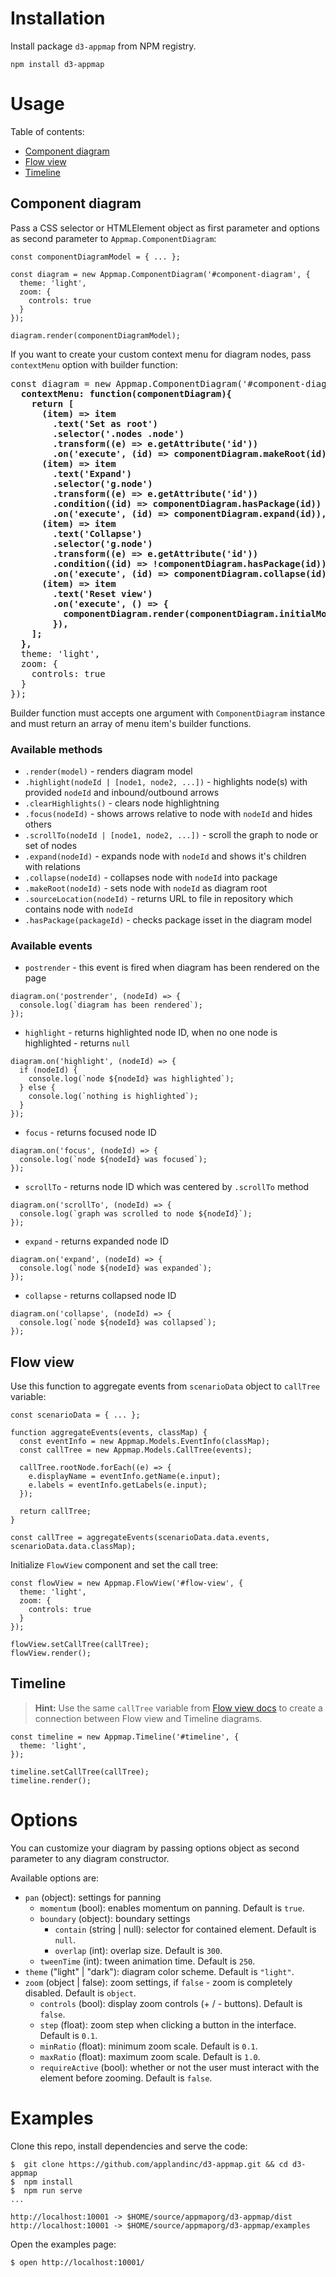 # Installation

Install package `d3-appmap` from NPM registry.

```
npm install d3-appmap
```

# Usage

Table of contents:
- [Component diagram](#component-diagram)
- [Flow view](#flow-view)
- [Timeline](#timeline)

## Component diagram

Pass a CSS selector or HTMLElement object as first parameter and options as second parameter to `Appmap.ComponentDiagram`:

```
const componentDiagramModel = { ... };

const diagram = new Appmap.ComponentDiagram('#component-diagram', {
  theme: 'light',
  zoom: {
    controls: true
  }
});

diagram.render(componentDiagramModel);
```

If you want to create your custom context menu for diagram nodes, pass `contextMenu` option with builder function:

<pre>
const diagram = new Appmap.ComponentDiagram('#component-diagram', {
  <b>contextMenu: function(componentDiagram){
    return [
      (item) => item
        .text('Set as root')
        .selector('.nodes .node')
        .transform((e) => e.getAttribute('id'))
        .on('execute', (id) => componentDiagram.makeRoot(id)),
      (item) => item
        .text('Expand')
        .selector('g.node')
        .transform((e) => e.getAttribute('id'))
        .condition((id) => componentDiagram.hasPackage(id))
        .on('execute', (id) => componentDiagram.expand(id)),
      (item) => item
        .text('Collapse')
        .selector('g.node')
        .transform((e) => e.getAttribute('id'))
        .condition((id) => !componentDiagram.hasPackage(id))
        .on('execute', (id) => componentDiagram.collapse(id)),
      (item) => item
        .text('Reset view')
        .on('execute', () => {
          componentDiagram.render(componentDiagram.initialModel);
        }),
    ];
  },</b>
  theme: 'light',
  zoom: {
    controls: true
  }
});
</pre>

Builder function must accepts one argument with `ComponentDiagram` instance and must return an array of menu item's builder functions.

### Available methods
- `.render(model)` - renders diagram model
- `.highlight(nodeId | [node1, node2, ...])` - highlights node(s) with provided `nodeId` and inbound/outbound arrows
- `.clearHighlights()` - clears node highlightning
- `.focus(nodeId)` - shows arrows relative to node with `nodeId` and hides others
- `.scrollTo(nodeId | [node1, node2, ...])` - scroll the graph to node or set of nodes
- `.expand(nodeId)` - expands node with `nodeId` and shows it's children with relations
- `.collapse(nodeId)` - collapses node with `nodeId` into package
- `.makeRoot(nodeId)` - sets node with `nodeId` as diagram root
- `.sourceLocation(nodeId)` - returns URL to file in repository which contains node with `nodeId`
- `.hasPackage(packageId)` - checks package isset in the diagram model

### Available events
- `postrender` - this event is fired when diagram has been rendered on the page
```
diagram.on('postrender', (nodeId) => {
  console.log(`diagram has been rendered`);
});
```
- `highlight` - returns highlighted node ID, when no one node is highlighted - returns `null`
```
diagram.on('highlight', (nodeId) => {
  if (nodeId) {
    console.log(`node ${nodeId} was highlighted`);
  } else {
    console.log(`nothing is highlighted`);
  }
});
```
- `focus` - returns focused node ID
```
diagram.on('focus', (nodeId) => {
  console.log(`node ${nodeId} was focused`);
});
```
- `scrollTo` - returns node ID which was centered by `.scrollTo` method
```
diagram.on('scrollTo', (nodeId) => {
  console.log(`graph was scrolled to node ${nodeId}`);
});
```
- `expand` - returns expanded node ID
```
diagram.on('expand', (nodeId) => {
  console.log(`node ${nodeId} was expanded`);
});
```
- `collapse` - returns collapsed node ID
```
diagram.on('collapse', (nodeId) => {
  console.log(`node ${nodeId} was collapsed`);
});
```

## Flow view

Use this function to aggregate events from `scenarioData` object to `callTree` variable:
```
const scenarioData = { ... };

function aggregateEvents(events, classMap) {
  const eventInfo = new Appmap.Models.EventInfo(classMap);
  const callTree = new Appmap.Models.CallTree(events);

  callTree.rootNode.forEach((e) => {
    e.displayName = eventInfo.getName(e.input);
    e.labels = eventInfo.getLabels(e.input);
  });

  return callTree;
}

const callTree = aggregateEvents(scenarioData.data.events, scenarioData.data.classMap);
```

Initialize `FlowView` component and set the call tree:
```
const flowView = new Appmap.FlowView('#flow-view', {
  theme: 'light',
  zoom: {
    controls: true
  }
});

flowView.setCallTree(callTree);
flowView.render();
```

## Timeline

> **Hint:** Use the same `callTree` variable from [Flow view docs](#flow-view) to create a connection between Flow view and Timeline diagrams.
```
const timeline = new Appmap.Timeline('#timeline', {
  theme: 'light',
});

timeline.setCallTree(callTree);
timeline.render();
```

# Options

You can customize your diagram by passing options object as second parameter to any diagram constructor.

Available options are:

- `pan` (object): settings for panning
  - `momentum` (bool): enables momentum on panning. Default is `true`.
  - `boundary` (object): boundary settings
    - `contain` (string | null): selector for contained element. Default is `null`.
    - `overlap` (int): overlap size. Default is `300`.
  - `tweenTime` (int): tween animation time. Default is `250`.
- `theme` ("light" | "dark"): diagram color scheme. Default is `"light"`.
- `zoom` (object | false): zoom settings, if `false` - zoom is completely disabled. Default is `object`.
  - `controls` (bool): display zoom controls (+ / - buttons). Default is `false`.
  - `step` (float): zoom step when clicking a button in the interface. Default is `0.1`.
  - `minRatio` (float): minimum zoom scale. Default is `0.1`.
  - `maxRatio` (float): maximum zoom scale. Default is `1.0`.
  - `requireActive` (bool): whether or not the user must interact with the element before zooming. Default is `false`.

# Examples

Clone this repo, install dependencies and serve the code:

```
$  git clone https://github.com/applandinc/d3-appmap.git && cd d3-appmap
$  npm install
$  npm run serve
...

http://localhost:10001 -> $HOME/source/appmaporg/d3-appmap/dist
http://localhost:10001 -> $HOME/source/appmaporg/d3-appmap/examples
```

Open the examples page:

```
$ open http://localhost:10001/
```
